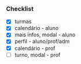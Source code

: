 <h3>Checklist</h3>

- [X] turmas
- [X] calendário - aluno
- [X] mais infos, modal - aluno
- [X] perfil - aluno/prof/adm
- [X] calendário - prof
- [ ] turno, modal - prof
